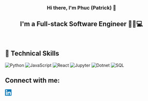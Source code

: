 <h3 align="center">
Hi there, I'm Phuc (Patrick) 👋
</h3>

<h2 align="center">
I'm a Full-stack Software Engineer 👨‍💻💻
</h2> 

<br/>


## 💼 Technical Skills
![Python](https://img.shields.io/badge/python-%2314354C.svg?style=for-the-badge&logo=python&logoColor=white)
![JavaScript](https://img.shields.io/badge/javascript-%23323330.svg?style=for-the-badge&logo=javascript&logoColor=%23F7DF1E)
![React](https://img.shields.io/badge/react-%2320232a.svg?style=for-the-badge&logo=react&logoColor=%2361DAFB)
![Jupyter](https://img.shields.io/badge/Jupyter-%23F37626.svg?style=for-the-badge&logo=Jupyter&logoColor=white)
![Dotnet](https://img.shields.io/badge/ASP.NET-%23F467.svg?style=for-the-badge&logo=dotnet&logoColor=white)
![SQL](https://img.shields.io/badge/sql-%FF69B4.svg?style=for-the-badge&logo=sql&logoColor=white)


## Connect with me:

<a href="https://www.linkedin.com/in/pt-tran/"><img align="left" src="https://raw.githubusercontent.com/pttran3141/pttran3141/main/images/linkedin.svg" alt="Patrick Tran | LinkedIn" width="21px"/></a>
